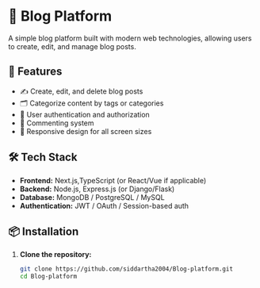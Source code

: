 # 📝 Blog Platform

A simple blog platform built with modern web technologies, allowing users to create, edit, and manage blog posts.

## 🚀 Features

- ✍️ Create, edit, and delete blog posts
- 🗂️ Categorize content by tags or categories
- 🔐 User authentication and authorization
- 💬 Commenting system
- 📱 Responsive design for all screen sizes

## 🛠️ Tech Stack

- **Frontend:** Next.js,TypeScript (or React/Vue if applicable)
- **Backend:** Node.js, Express.js (or Django/Flask)
- **Database:** MongoDB / PostgreSQL / MySQL
- **Authentication:** JWT / OAuth / Session-based auth

## 📦 Installation

1. **Clone the repository:**

   ```bash
   git clone https://github.com/siddartha2004/Blog-platform.git
   cd Blog-platform
